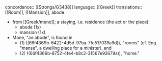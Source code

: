concordance:: [[Strongs/G3438]] 
language:: [[Greek]] 
translations:: [[Room]], [[Mansion]], abode

- from [[Greek/meno]]; a staying, i.e. residence (the act or the place):
	- abode (1x)
	- mansion (1x).
- Mone, "an abode", is found in
	- (1) ((66f4369b-6422-4d5d-97ba-7fe517039a9d)), "rooms" (cf. Eng. "manse", a dwelling place for a minister), and
	- (2) ((66f4369b-8752-4fe4-b8c2-31567e93679a)), "home."